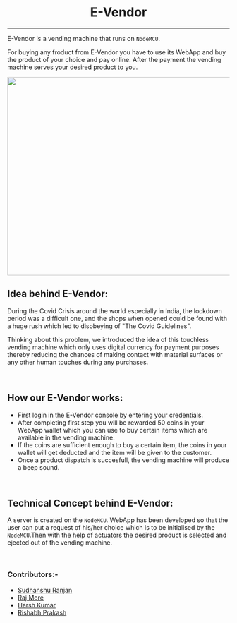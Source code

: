 <h1 align="center"><b>E-Vendor</b></a></h1><hr>

E-Vendor is a vending machine that runs on `NodeMCU`. 

For buying any froduct from E-Vendor you have to use its WebApp and buy the product of your choice and pay online. 
After the payment the vending machine serves your desired product to you.
<br>
<p align = "center">
<img src="https://www.sitael.com/wp-content/uploads/2015/09/vending-machine_Small.jpg"  style="width:800px; 
            height:450px; 
            display: block;" />
</p>


## Idea behind <b>E-Vendor</b>:

During the Covid Crisis around the world especially in India, the lockdown period was a difficult one, and the shops when opened could be 
found with a huge rush which led to disobeying of "The Covid Guidelines".

Thinking about this problem, we introduced the idea of this touchless vending machine which only uses digital currency for payment purposes thereby reducing the chances of making contact with material surfaces or any other human touches during any purchases.

<br>

## How our E-Vendor works:

- First login in the E-Vendor console by entering your credentials.
- After completing first step you will be rewarded 50 coins in your WebApp wallet which you can use to buy certain items which are available in the vending machine.
- If the coins are sufficient enough to buy a certain item, the coins in your wallet will get deducted and the item will be given to the customer.
- Once a product dispatch is succesfull, the vending machine will produce a beep sound. 

<br>

## Technical Concept behind E-Vendor:

A server is created on the `NodeMCU`. WebApp has been developed so that the user can put a request of his/her choice which is to be initialised
by the `NodeMCU`.Then with the help of actuators the desired product is selected and ejected out of the vending machine.

<br>

### Contributors:-

- [Sudhanshu Ranjan](https://github.com/SudhansuuRanjan)
- [Raj More](https://github.com/Raj82862)
- [Harsh Kumar](https://github.com/Harshkumar62367)
- [Rishabh Prakash](https://github.com/Rishabh-25-code)
